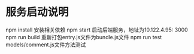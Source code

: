 # 服务启动说明
  npm install 安装相关依赖
  npm start 启动后端服务，地址为10.122.4.95: 3000
  npm run build 重新打包entry.js文件为bundle.js文件
  npm run test models/comment.js文件方法测试